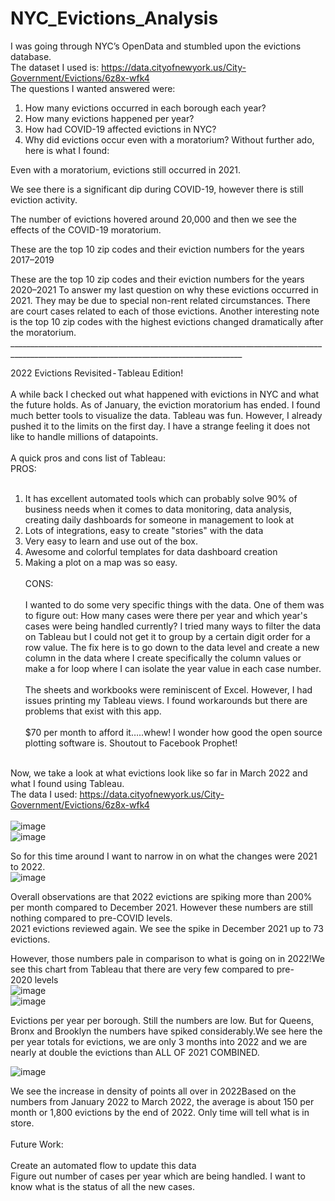 # NYC_Evictions_Analysis

I was going through NYC’s OpenData and stumbled upon the evictions database.
<br>The dataset I used is: https://data.cityofnewyork.us/City-Government/Evictions/6z8x-wfk4
<br>The questions I wanted answered were:
1) How many evictions occurred in each borough each year?
2) How many evictions happened per year?
3) How had COVID-19 affected evictions in NYC?
4) Why did evictions occur even with a moratorium?
Without further ado, here is what I found:

Even with a moratorium, evictions still occurred in 2021.

We see there is a significant dip during COVID-19, however there is still eviction activity.

The number of evictions hovered around 20,000 and then we see the effects of the COVID-19 moratorium.

These are the top 10 zip codes and their eviction numbers for the years 2017–2019

These are the top 10 zip codes and their eviction numbers for the years 2020–2021
To answer my last question on why these evictions occurred in 2021. They may be due to special non-rent related circumstances. There are court cases related to each of those evictions. Another interesting note is the top 10 zip codes with the highest evictions changed dramatically after the moratorium.
________________________________________________________________________________________________________________________________________</br>

2022 Evictions Revisited - Tableau Edition!</br></br>
A while back I checked out what happened with evictions in NYC and what the future holds. As of January, the eviction moratorium has ended. I found much better tools to visualize the data. Tableau was fun. However, I already pushed it to the limits on the first day. I have a strange feeling it does not like to handle millions of datapoints.</br></br>
A quick pros and cons list of Tableau:</br>
PROS:</br></br>
1. It has excellent automated tools which can probably solve 90% of business needs when it comes to data monitoring, data analysis, creating daily dashboards for someone in management to look at</br>
2. Lots of integrations, easy to create "stories" with the data</br>
3. Very easy to learn and use out of the box.</br>
4. Awesome and colorful templates for data dashboard creation</br>
5. Making a plot on a map was so easy.</br></br>
CONS:</br></br>
I wanted to do some very specific things with the data. One of them was to figure out: How many cases were there per year and which year's cases were being handled currently? I tried many ways to filter the data on Tableau but I could not get it to group by a certain digit order for a row value. The fix here is to go down to the data level and create a new column in the data where I create specifically the column values or make a for loop where I can isolate the year value in each case number.
</br></br>The sheets and workbooks were reminiscent of Excel. However, I had issues printing my Tableau views. I found workarounds but there are problems that exist with this app.
</br></br>$70 per month to afford it…..whew! I wonder how good the open source plotting software is. Shoutout to Facebook Prophet!</br></br>

Now, we take a look at what evictions look like so far in March 2022 and what I found using Tableau.</br>
The data I used: https://data.cityofnewyork.us/City-Government/Evictions/6z8x-wfk4</br></br>
![image](https://user-images.githubusercontent.com/62908910/159192654-5200ed98-c8ab-4c88-a637-9e0723387428.png)</br>
![image](https://user-images.githubusercontent.com/62908910/159192665-54f7d2e6-fb78-4ca4-9f3a-b4ffe3b83970.png)</br>


So for this time around I want to narrow in on what the changes were 2021 to 2022.</br>
![image](https://user-images.githubusercontent.com/62908910/159192670-bccca061-4fe8-4b3f-94b9-ff8cd79ccf91.png)</br>

Overall observations are that 2022 evictions are spiking more than 200% per month compared to December 2021. However these numbers are still nothing compared to pre-COVID levels.</br>
2021 evictions reviewed again. We see the spike in December 2021 up to 73 evictions.</br>


However, those numbers pale in comparison to what is going on in 2022!We see this chart from Tableau that there are very few compared to pre-2020 levels</br>
![image](https://user-images.githubusercontent.com/62908910/159192691-e7d3262e-2b33-406d-b9fb-750257489e03.png)</br>
![image](https://user-images.githubusercontent.com/62908910/159192700-f717b20e-c28c-4b16-9a1e-691b9de1c7ec.png)</br>

Evictions per year per borough. Still the numbers are low. But for Queens, Bronx and Brooklyn the numbers have spiked considerably.We see here the per year totals for evictions, we are only 3 months into 2022 and we are nearly at double the evictions than ALL OF 2021 COMBINED.</br>

![image](https://user-images.githubusercontent.com/62908910/159192706-f2a300a8-c512-46c5-83bb-742c762f9e8f.png)</br>

We see the increase in density of points all over in 2022Based on the numbers from January 2022 to March 2022, the average is about 150 per month or 1,800 evictions by the end of 2022. Only time will tell what is in store.</br></br>
Future Work:</br></br>
Create an automated flow to update this data</br>
Figure out number of cases per year which are being handled. I want to know what is the status of all the new cases.</br>
